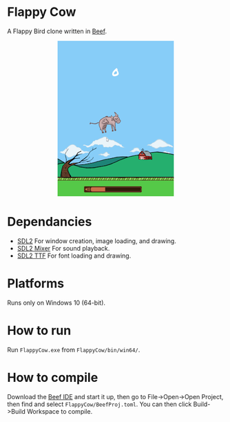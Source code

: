 # Flappy Cow

A Flappy Bird clone written in [Beef](https://www.beeflang.org/).

<p align="center">
  <img src="./gameplay.gif">
</p>

# Dependancies

- [SDL2](https://www.libsdl.org/) For window creation, image loading, and drawing.
- [SDL2 Mixer](https://www.libsdl.org/projects/SDL_mixer/) For sound playback.
- [SDL2 TTF](https://www.libsdl.org/projects/SDL_ttf/) For font loading and drawing.

# Platforms

Runs only on Windows 10 (64-bit).

# How to run

Run `FlappyCow.exe` from `FlappyCow/bin/win64/`.

# How to compile

Download the [Beef IDE](https://www.beeflang.org/) and start it up, then go to File->Open->Open Project, then find and select `FlappyCow/BeefProj.toml`. You can then click Build->Build Workspace to compile.
